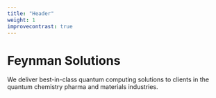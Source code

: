 ```yaml
---
title: "Header"
weight: 1
improvecontrast: true
---
```


# Feynman Solutions

We deliver best-in-class quantum computing solutions to clients in the quantum chemistry pharma and materials industries.

